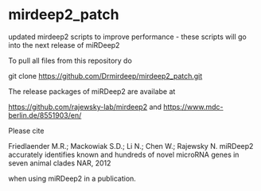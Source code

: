# mirdeep2_patch
updated mirdeep2 scripts to improve performance - these scripts will go into the next release of miRDeep2

To pull all files from this repository do 

git clone https://github.com/Drmirdeep/mirdeep2_patch.git

The release packages of miRDeep2 are availabe at

https://github.com/rajewsky-lab/mirdeep2 and https://www.mdc-berlin.de/8551903/en/

Please cite

Friedlaender M.R.; Mackowiak S.D.; Li N.; Chen W.; Rajewsky N. 
miRDeep2 accurately identifies known and hundreds of novel microRNA genes in seven animal clades 
NAR, 2012

when using miRDeep2 in a publication.
